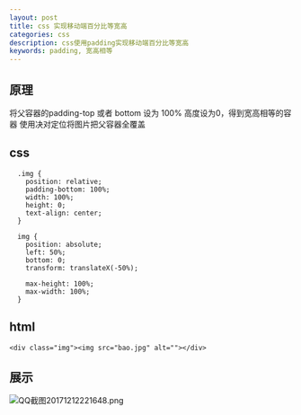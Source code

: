 ```yaml
---
layout: post
title: css 实现移动端百分比等宽高
categories: css
description: css使用padding实现移动端百分比等宽高
keywords: padding, 宽高相等
---
```


## 原理
将父容器的padding-top 或者 bottom 设为 100% 高度设为0，得到宽高相等的容器
使用决对定位将图片把父容器全覆盖

## css
```
  .img {
    position: relative;
    padding-bottom: 100%;
    width: 100%;
    height: 0;
    text-align: center;
  }

  img {
    position: absolute;
    left: 50%;
    bottom: 0;
    transform: translateX(-50%);

    max-height: 100%;
    max-width: 100%;
  }

```

## html
```
<div class="img"><img src="bao.jpg" alt=""></div>
```

## 展示

![QQ截图20171212221648.png](https://i.loli.net/2017/12/12/5a2fe4ef85ddf.png)
